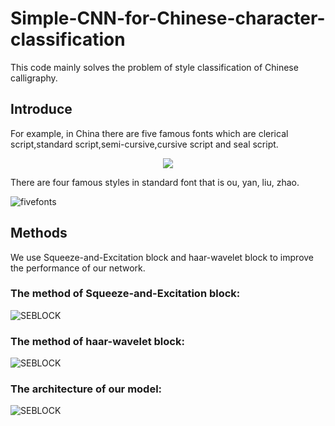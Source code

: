 # Simple-CNN-for-Chinese-character-classification
This code mainly solves the problem of style classification of Chinese calligraphy.

Introduce
----------

For example, in China there are five famous fonts which are clerical script,standard script,semi-cursive,cursive script and seal script.
<div align=center><img src="https://github.com/MingtaoGuo/Simple-CNN-for-Chinese-character-classification/raw/master/IMGS/fivefonts.jpg"/></div>

There are four famous styles in standard font that is ou, yan, liu, zhao.

![fivefonts](https://github.com/MingtaoGuo/Simple-CNN-for-Chinese-character-classification/raw/master/IMGS/fourstyles.jpg)

Methods
---------
We use Squeeze-and-Excitation block and haar-wavelet block to improve the performance of our network.

### The method of Squeeze-and-Excitation block:
![SEBLOCK](https://github.com/MingtaoGuo/Simple-CNN-for-Chinese-character-classification/raw/master/IMGS/seblock.jpg)
### The method of haar-wavelet block:
![SEBLOCK](https://github.com/MingtaoGuo/Simple-CNN-for-Chinese-character-classification/raw/master/IMGS/haarwavelet.jpg)
### The architecture of our model:
![SEBLOCK](https://github.com/MingtaoGuo/Simple-CNN-for-Chinese-character-classification/raw/master/IMGS/network.jpg)
